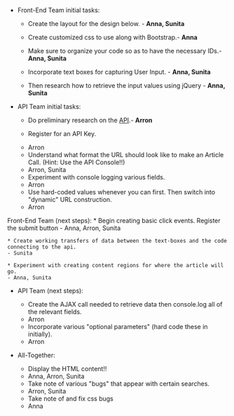 * Front-End Team initial tasks:

    * Create the layout for the design below. - **Anna, Sunita**

    * Create customized css to use along with Bootstrap.- **Anna**

    * Make sure to organize your code so as to have the necessary IDs.- **Anna, Sunita**

    * Incorporate text boxes for capturing User Input. - **Anna, Sunita**

    * Then research how to retrieve the input values using jQuery - **Anna, Sunita**

* API Team initial tasks:

    * Do preliminary research on the [API](http://developer.nytimes.com/article_search_v2.json).- **Arron**

    * Register for an API Key.
    - Arron

    * Understand what format the URL should look like to make an Article Call. (Hint: Use the API Console!!)
    - Arron, Sunita

    * Experiment with console logging various fields.
	- Arron

	* Use hard-coded values whenever you can first. Then switch into "dynamic" URL construction.
	- Arron

Front-End Team (next steps):
    * Begin creating basic click events. Register the submit button
    - Anna, Arron, Sunita

    * Create working transfers of data between the text-boxes and the code connecting to the api.
    - Sunita

    * Experiment with creating content regions for where the article will go.
    - Anna, Sunita

* API Team (next steps):
    * Create the AJAX call needed to retrieve data then console.log all of the relevant fields.
    - Arron

    * Incorporate various "optional parameters" (hard code these in initially).
    - Arron


* All-Together:

    * Display the HTML content!!
    - Anna, Arron, Sunita

    * Take note of various "bugs" that appear with certain searches.
	- Arron, Sunita

	* Take note of and fix css bugs
	- Anna